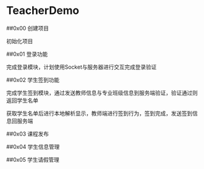 # TeacherDemo

##0x00 创建项目

初始化项目

##0x01 登录功能

完成登录模块，计划使用Socket与服务器进行交互完成登录验证

##0x02 学生签到功能

完成学生签到模块，通过发送教师信息与专业班级信息到服务端验证，验证通过则返回学生名单

获取学生名单后进行本地解析显示，教师端进行签到行为，签到完成，发送签到信息回服务端

##0x03 课程发布

##0x04 学生信息管理

##0x05 学生请假管理